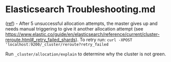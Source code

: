 # Elasticsearch Troubleshooting.md

([ref](https://github.com/elastic/elasticsearch/issues/23199#issuecomment-280272888)) - 
After 5 unsuccessful allocation attempts, the master gives up and needs manual triggering to give it another allocation attempt (see <https://www.elastic.co/guide/en/elasticsearch/reference/current/cluster-reroute.html#_retry_failed_shards>). To retry run: `curl -XPOST 'localhost:9200/_cluster/reroute?retry_failed`

Run `_cluster/allocation/explain` to determine why the cluster is not green.
